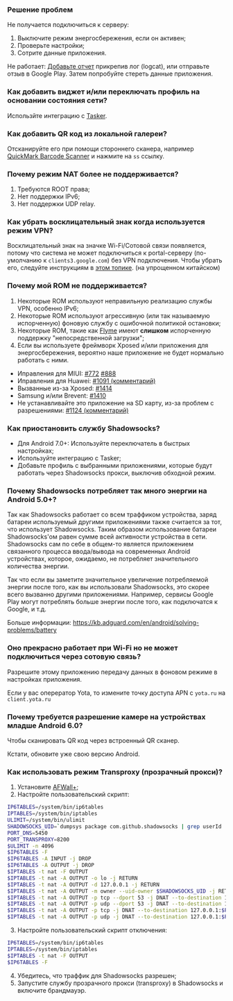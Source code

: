### Решение проблем

Не получается подключиться к серверу:

1. Выключите режим энергосбережения, если он активен;
2. Проверьте настройки;
3. Сотрите данные приложения.

Не работает: [Добавьте отчет](https://github.com/shadowsocks/shadowsocks-android/issues/new) прикрепив лог (logcat), или отправьте отзыв в Google Play. Затем попробуйте стереть данные приложения.

### Как добавить виджет и/или переключать профиль на основании состояния сети?

Использйте интеграцию с [Tasker](http://tasker.dinglisch.net/).

### Как добавить QR код из локальной галереи?

Отсканируйте его при помощи стороннего сканера, например [QuickMark Barcode Scanner](https://play.google.com/store/apps/details?id=tw.com.quickmark) и нажмите на `ss` ссылку.


### Почему режим NAT более не поддерживается?

1. Требуются ROOT права;
2. Нет поддержки IPv6;
3. Нет поддержки UDP relay.

### Как убрать восклицательный знак когда используется режим VPN?

Восклицательный знак на значке Wi-Fi/Сотовой связи появляется, потому что система не может подключиться к portal-серверу (по-умолчанию к `clients3.google.com`) без VPN подключения. Чтобы убрать его, следуйте инструкциям в [этом топике](https://www.noisyfox.cn/45.html). (на упрощенном китайском)

### Почему мой ROM не поддерживается?

1. Некоторые ROM используют неправильную реализацию службы VPN, особенно IPv6;
2. Некоторые ROM используют агрессивную (или так называемую испорченную) фоновую службу с ошибочной политикой остановки;
3. Некоторые ROM, такие как [Flyme](https://github.com/shadowsocks/shadowsocks-android/issues/1589) имеют **слишком** испорченную поддержку "непосредственной загрузки";
4. Если вы используете фреймворк Xposed и/или приложения для энергосбережения, вероятно наше приложение не будет нормально работать с ними.

* Иправления для MIUI: [#772](https://github.com/shadowsocks/shadowsocks-android/issues/772) [#888](https://github.com/shadowsocks/shadowsocks-android/issues/888)
* Иправления для Huawei: [#1091 (комментарий)](https://github.com/shadowsocks/shadowsocks-android/issues/1091#issuecomment-276949836)
* Вызванные из-за Xposed: [#1414](https://github.com/shadowsocks/shadowsocks-android/issues/1414)
* Samsung и/или Brevent: [#1410](https://github.com/shadowsocks/shadowsocks-android/issues/1410)
* Не устанавливайте это приложение на SD карту, из-за проблем с разрешениями: [#1124 (комментарий)](https://github.com/shadowsocks/shadowsocks-android/issues/1124#issuecomment-307556453)

### Как приостановить службу Shadowsocks?

* Для Android 7.0+: Используйте переключатель в быстрых настройках;
* Используйте интеграцию с Tasker;
* Добавьте профиль c выбранными приложениями, которые будут работать через Shadowsocks прокси, выключив обходной режим.

### Почему Shadowsocks потребляет так много энергии на Android 5.0+?

Так как Shadowsocks работает со всем траффиком устройства, заряд батареи используемый другими приложениями также считается за тот, что использует Shadowsocks. Таким образом использование батареи Shadowsocks'ом равен сумме всей активности устройства в сети. Shadowsocks сам по себе в общем-то является приложением связанного процесса ввода/вывода на современных Android устройствах, которое, ожидаемо, не потребляет значительного количества энергии.

Так что если вы заметите значительное увеличение потребляемой энергии после того, как вы использовали Shadowsocks, это скорее всего вызванно другими приложениями. Например, сервисы Google Play могут потреблять больше энергии после того, как подключатся к Google, и т.д.

Больше информации: https://kb.adguard.com/en/android/solving-problems/battery

### Оно прекрасно работает при Wi-Fi но не может подключиться через сотовую связь?

Разрешите этому приложению передачу данных в фоновом режиме в настройках приложения.

Если у вас оперератор Yota, то измените точку доступа APN с `yota.ru` на `client.yota.ru`

### Почему требуется разрешение камере на устройствах младше Android 6.0?

Чтобы сканировать QR код через встроенный QR сканер.

Кстати, обновите уже свою версию Android.

### Как использовать режим Transproxy (прозрачный прокси)?

1. Установите [AFWall+](https://github.com/ukanth/afwall);
2. Настройте пользовательский скрипт:
```sh
IP6TABLES=/system/bin/ip6tables
IPTABLES=/system/bin/iptables
ULIMIT=/system/bin/ulimit
SHADOWSOCKS_UID=`dumpsys package com.github.shadowsocks | grep userId | cut -d= -f2 - | cut -d' ' -f1 -`
PORT_DNS=5450
PORT_TRANSPROXY=8200
$ULIMIT -n 4096
$IP6TABLES -F
$IP6TABLES -A INPUT -j DROP
$IP6TABLES -A OUTPUT -j DROP
$IPTABLES -t nat -F OUTPUT
$IPTABLES -t nat -A OUTPUT -o lo -j RETURN
$IPTABLES -t nat -A OUTPUT -d 127.0.0.1 -j RETURN
$IPTABLES -t nat -A OUTPUT -m owner --uid-owner $SHADOWSOCKS_UID -j RETURN
$IPTABLES -t nat -A OUTPUT -p tcp --dport 53 -j DNAT --to-destination 127.0.0.1:$PORT_DNS
$IPTABLES -t nat -A OUTPUT -p udp --dport 53 -j DNAT --to-destination 127.0.0.1:$PORT_DNS
$IPTABLES -t nat -A OUTPUT -p tcp -j DNAT --to-destination 127.0.0.1:$PORT_TRANSPROXY
$IPTABLES -t nat -A OUTPUT -p udp -j DNAT --to-destination 127.0.0.1:$PORT_TRANSPROXY
```
3. Настройте пользовательский скрипт отключения:
```sh
IP6TABLES=/system/bin/ip6tables
IPTABLES=/system/bin/iptables
$IPTABLES -t nat -F OUTPUT
$IP6TABLES -F
```
4. Убедитесь, что траффик для Shadowsocks разрешен;
5. Запустите службу прозрачного прокси (transproxy) в Shadowsocks и включите брандмауэр.

